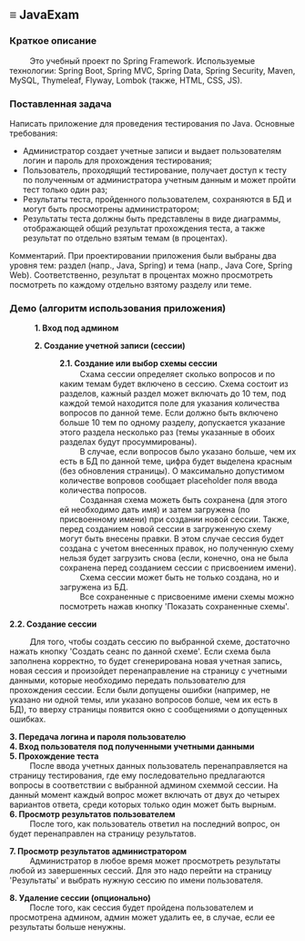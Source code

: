 ## <b>≡ JavaExam</b>

### <b>Краткое описание</b>
<p>&nbsp;&nbsp;&nbsp;&nbsp;&nbsp;&nbsp;&nbsp;&nbsp; 
   Это учебный проект по Spring Framework. Используемые технологии: Spring Boot, Spring MVC, Spring Data, Spring Security, Maven, MySQL, Thymeleaf, Flyway, Lombok (также, HTML, CSS, JS).</p>

### <b>Поставленная задача</b><br>
Написать приложение для проведения тестирования по Java. Основные требования:<br>
* Администратор создает учетные записи и выдает пользователям логин и пароль для прохождения тестирования;
* Пользователь, проходящий тестирование, получает доступ к тесту по полученным от администратора учетным данным и может пройти тест только один раз;
* Результаты теста, пройденного пользователем, сохраняются в БД и могут быть просмотрены администратором;
* Результаты теста должны быть представлены в виде диаграммы, отображающей общий результат прохождения теста, а также результат по отдельно взятым темам (в процентах).

Комментарий. При проектировании приложения были выбраны два уровня тем: раздел (напр., Java, Spring) и тема (напр., Java Core, Spring Web). Соответственно, результат в процентах можно просмотреть посмотреть по каждому отдельно взятому разделу или теме.

### <b>Демо (алгоритм использования приложения)</b><br>

<p style="margin-left: 44px"><b>1. Вход под админом</b></p>
<span style="margin-left: 88px"></span>
<p style="margin-left: 44px"><b>2. Создание учетной записи (сессии)</b></p>
<p style="margin-left: 88px; font-size: 14px"><b>2.1. Создание или выбор схемы сессии</b></p>
<p style="margin-left: 88px; margin-top: -12px">&nbsp;&nbsp;&nbsp;&nbsp;&nbsp;&nbsp;&nbsp;&nbsp;
Схама сессии определяет сколько вопросов и по каким темам будет включено в сессию. Схема состоит из разделов, кажный раздел может включать до 10 тем, под каждой темой находится поле для указания количества вопросов по данной теме. Если должно быть включено больше 10 тем по одному разделу, допускается указание этого раздела несколько раз (темы указанные в обоих разделах будут просуммированы).
<br>&nbsp;&nbsp;&nbsp;&nbsp;&nbsp;&nbsp;&nbsp;&nbsp;
В случае, если вопросов было указано больше, чем их есть в БД по данной теме, цифра будет выделена красным (без обновления страницы). О максимально допустимом количестве вопровов сообщает placeholder поля ввода количества попросов.
<br>&nbsp;&nbsp;&nbsp;&nbsp;&nbsp;&nbsp;&nbsp;&nbsp;
Созданная схема можеть быть сохранена (для этого ей необходимо дать имя) и затем загружена (по присвоенному имени) при создании новой сессии. Также, перед созданием новой сессии в загруженную схему могут быть внесены правки. В этом случае сессия будет создана с учетом внесенных правок, но полученную схему нельзя будет загрузить снова (если, конечно, она не была сохранена перед созданием сессии с присвоением имени).
<br>&nbsp;&nbsp;&nbsp;&nbsp;&nbsp;&nbsp;&nbsp;&nbsp;
Схема сессии может быть не только создана, но и загружена из БД.
<br>&nbsp;&nbsp;&nbsp;&nbsp;&nbsp;&nbsp;&nbsp;&nbsp;
Все сохраненные с присвоениме имени схемы можно посмотреть нажав кнопку 'Показать сохраненные схемы'.
</p>
<b>2.2. Создание сессии</b></p>
&nbsp;&nbsp;&nbsp;&nbsp;&nbsp;&nbsp;&nbsp;&nbsp;
Для того, чтобы создать сессию по выбранной схеме, достаточно нажать кнопку 'Создать сеанс по данной схеме'. Если схема была заполнена корректно, то будет сгенерирована новая учетная запись, новая сессия и произойдет перенаправление на страницу с учетными данными, которые необходимо передать пользователю для прохождения сессии. Если были допущены ошибки (например, не указано ни одной темы, или указано вопросов болше, чем их есть в БД), то вверху страницы появится окно с сообщениями о допущенных ошибках. 

<b>3. Передача логина и пароля пользователю</b><br>
<b>4. Вход пользователя под полученными учетными данными</b><br>
<b>5. Прохождение теста</b><br>
&nbsp;&nbsp;&nbsp;&nbsp;&nbsp;&nbsp;&nbsp;&nbsp;
После ввода учетных данных пользователь перенаправляется на страницу тестирования, где ему последовательно предлагаются вопросы в соответствии с выбранной админом схеммой сессии. На данный момент каждый вопрос может включать от двух до четырех вариантов ответа, среди которых только один может быть вырным. 
&nbsp;&nbsp;&nbsp;&nbsp;&nbsp;&nbsp;&nbsp;&nbsp;<br>
<b>6. Просмотр результатов пользователем</b><br>
&nbsp;&nbsp;&nbsp;&nbsp;&nbsp;&nbsp;&nbsp;&nbsp;
После того, как пользователь ответил на последний вопрос, он будет перенаправлен на страницу результатов.

<b>7. Просмотр результатов администратором</b><br>
&nbsp;&nbsp;&nbsp;&nbsp;&nbsp;&nbsp;&nbsp;&nbsp;
Администратор в любое время может просмотреть результаты любой из завершенных сессий. Для это надо перейти на страницу 'Результаты' и выбрать нужную сессию по имени пользователя.

<b>8. Удаление сессии (опционально)</b><br>
&nbsp;&nbsp;&nbsp;&nbsp;&nbsp;&nbsp;&nbsp;&nbsp;
После того, как сессия будет пройдена пользователем и просмотрена админом, админ может удалить ее, в случае, если ее результаты больше ненужны.

